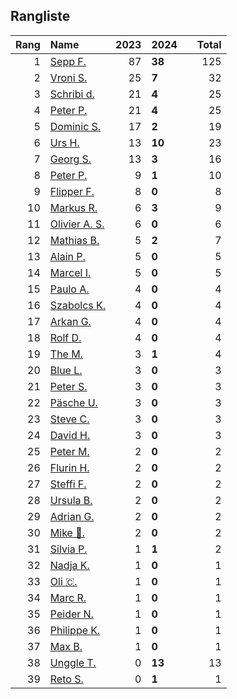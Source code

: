 ## Rangliste

|   Rang | Name                                                       |   2023 | 2024   |    |   Total |
|-------:|:-----------------------------------------------------------|-------:|:-------|:---|--------:|
|      1 | [Sepp F.](https://www.strava.com/athletes/16756310)        |     87 | **38** |    |     125 |
|      2 | [Vroni S.](https://www.strava.com/athletes/29514203)       |     25 | **7**  |    |      32 |
|      3 | [Schribi d.](https://www.strava.com/athletes/11422737)     |     21 | **4**  |    |      25 |
|      4 | [Peter P.](https://www.strava.com/athletes/25457664)       |     21 | **4**  |    |      25 |
|      5 | [Dominic S.](https://www.strava.com/athletes/55489726)     |     17 | **2**  |    |      19 |
|      6 | [Urs H.](https://www.strava.com/athletes/372431)           |     13 | **10** |    |      23 |
|      7 | [Georg S.](https://www.strava.com/athletes/916353)         |     13 | **3**  |    |      16 |
|      8 | [Peter P.](https://www.strava.com/athletes/57591751)       |      9 | **1**  |    |      10 |
|      9 | [Flipper F.](https://www.strava.com/athletes/42768485)     |      8 | **0**  |    |       8 |
|     10 | [Markus R.](https://www.strava.com/athletes/4722924)       |      6 | **3**  |    |       9 |
|     11 | [Olivier A.  S.](https://www.strava.com/athletes/28727279) |      6 | **0**  |    |       6 |
|     12 | [Mathias B.](https://www.strava.com/athletes/49060784)     |      5 | **2**  |    |       7 |
|     13 | [Alain P.](https://www.strava.com/athletes/3430605)        |      5 | **0**  |    |       5 |
|     14 | [Marcel I.](https://www.strava.com/athletes/7534298)       |      5 | **0**  |    |       5 |
|     15 | [Paulo A.](https://www.strava.com/athletes/21995947)       |      4 | **0**  |    |       4 |
|     16 | [Szabolcs K.](https://www.strava.com/athletes/14460104)    |      4 | **0**  |    |       4 |
|     17 | [Arkan G.](https://www.strava.com/athletes/8800165)        |      4 | **0**  |    |       4 |
|     18 | [Rolf D.](https://www.strava.com/athletes/18050383)        |      4 | **0**  |    |       4 |
|     19 | [The M.](https://www.strava.com/athletes/6200327)          |      3 | **1**  |    |       4 |
|     20 | [Blue L.](https://www.strava.com/athletes/84269972)        |      3 | **0**  |    |       3 |
|     21 | [Peter S.](https://www.strava.com/athletes/8718070)        |      3 | **0**  |    |       3 |
|     22 | [Päsche U.](https://www.strava.com/athletes/28885166)      |      3 | **0**  |    |       3 |
|     23 | [Steve C.](https://www.strava.com/athletes/15992918)       |      3 | **0**  |    |       3 |
|     24 | [David H.](https://www.strava.com/athletes/2116373)        |      3 | **0**  |    |       3 |
|     25 | [Peter M.](https://www.strava.com/athletes/14946812)       |      2 | **0**  |    |       2 |
|     26 | [Flurin H.](https://www.strava.com/athletes/60467988)      |      2 | **0**  |    |       2 |
|     27 | [Steffi  F.](https://www.strava.com/athletes/96508304)     |      2 | **0**  |    |       2 |
|     28 | [Ursula B.](https://www.strava.com/athletes/7692435)       |      2 | **0**  |    |       2 |
|     29 | [Adrian G.](https://www.strava.com/athletes/18926488)      |      2 | **0**  |    |       2 |
|     30 | [Mike 🎲.](https://www.strava.com/athletes/6991554)         |      2 | **0**  |    |       2 |
|     31 | [Silvia P.](https://www.strava.com/athletes/14573315)      |      1 | **1**  |    |       2 |
|     32 | [Nadja K.](https://www.strava.com/athletes/16030256)       |      1 | **0**  |    |       1 |
|     33 | [Oli 🇨.](https://www.strava.com/athletes/31956795)         |      1 | **0**  |    |       1 |
|     34 | [Marc R.](https://www.strava.com/athletes/58984045)        |      1 | **0**  |    |       1 |
|     35 | [Peider N.](https://www.strava.com/athletes/22440929)      |      1 | **0**  |    |       1 |
|     36 | [Philippe K.](https://www.strava.com/athletes/10843886)    |      1 | **0**  |    |       1 |
|     37 | [Max B.](https://www.strava.com/athletes/24834013)         |      1 | **0**  |    |       1 |
|     38 | [Unggle T.](https://www.strava.com/athletes/22347544)      |      0 | **13** |    |      13 |
|     39 | [Reto S.](https://www.strava.com/athletes/9681288)         |      0 | **1**  |    |       1 |